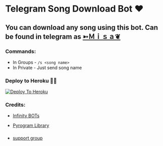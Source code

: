 # Telegram Song Download Bot ❤

## You can download any song using this bot. Can be found in telegram as [➳Ｍｉｓａ❦](https://t.me/meenuty_bot)

### Commands:
- In Groups - `/s <song name>`
- In Private - Just send song name

### Deploy to Heroku 🏃‍♂

[![Deploy To Heroku](https://www.herokucdn.com/deploy/button.svg)](https://heroku.com/deploy?template=https://github.com/killersparrow0/song-dl-tg-bot-2)

### Credits:

- [Infinity BOTs](https://t.me/Infinity_BOTs)

- [Pyrogram Library](https://github.com/pyrogram/pyrogram)
###
- [support group](https://t.me/movies_songs_tj)

###
